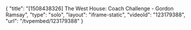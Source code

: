 {
    "title": "[1508438326] The West House: Coach Challenge - Gordon Ramsay",
    "type": "solo",
    "layout": "iframe-static",
    "videoId": "123179388",
    "url": "\/tvpembed\/123179388"
}